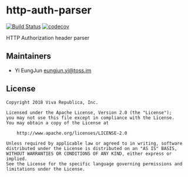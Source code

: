 # http-auth-parser

[![Build Status](https://travis-ci.org/toss/http-auth-parser.svg?branch=master)](https://travis-ci.org/toss/http-auth-parser)
[![codecov](https://codecov.io/gh/toss/http-auth-parser/branch/master/graph/badge.svg)](https://codecov.io/gh/toss/http-auth-parser)

HTTP Authorization header parser

## Maintainers

* Yi EungJun <eungjun.yi@toss.im>

## License

    Copyright 2018 Viva Republica, Inc.

    Licensed under the Apache License, Version 2.0 (the "License");
    you may not use this file except in compliance with the License.
    You may obtain a copy of the License at

        http://www.apache.org/licenses/LICENSE-2.0

    Unless required by applicable law or agreed to in writing, software
    distributed under the License is distributed on an "AS IS" BASIS,
    WITHOUT WARRANTIES OR CONDITIONS OF ANY KIND, either express or implied.
    See the License for the specific language governing permissions and
    limitations under the License.
